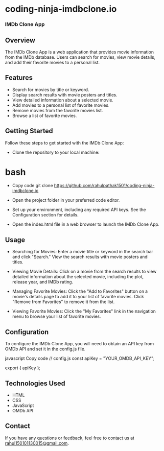 # coding-ninja-imdbclone.io

### IMDb Clone App

## Overview

The IMDb Clone App is a web application that provides movie information from the IMDb database. Users can search for movies, view movie details, and add their favorite movies to a personal list.

## Features

- Search for movies by title or keyword.
- Display search results with movie posters and titles.
- View detailed information about a selected movie.
- Add movies to a personal list of favorite movies.
- Remove movies from the favorite movies list.
- Browse a list of favorite movies.

## Getting Started

Follow these steps to get started with the IMDb Clone App:

- Clone the repository to your local machine:

# bash

* Copy code
git clone https://github.com/rahulpathak1501/coding-ninja-imdbclone.io
* Open the project folder in your preferred code editor.

* Set up your environment, including any required API keys. See the Configuration section for details.

* Open the index.html file in a web browser to launch the IMDb Clone App.

## Usage

* Searching for Movies: Enter a movie title or keyword in the search bar and click "Search." View the search results with movie posters and titles.

* Viewing Movie Details: Click on a movie from the search results to view detailed information about the selected movie, including the plot, release year, and IMDb rating.

* Managing Favorite Movies: Click the "Add to Favorites" button on a movie's details page to add it to your list of favorite movies. Click "Remove from Favorites" to remove it from the list.

* Viewing Favorite Movies: Click the "My Favorites" link in the navigation menu to browse your list of favorite movies.

## Configuration

To configure the IMDb Clone App, you will need to obtain an API key from OMDb API and set it in the config.js file.

javascript
Copy code
// config.js
const apiKey = "YOUR_OMDB_API_KEY";

export { apiKey };
## Technologies Used
* HTML
* CSS
* JavaScript
* OMDb API

## Contact
If you have any questions or feedback, feel free to contact us at rahul150101130015@gmail.com.

